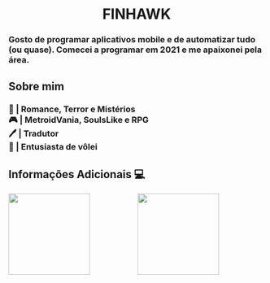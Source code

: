 
<h1 align="center">FINHAWK</h1>

<h3>Gosto de programar aplicativos mobile e de automatizar tudo (ou quase). Comecei a programar em 2021 e me apaixonei pela área.</h3>

<h2>Sobre mim </h2>
<h3>
📖 | Romance, Terror e Mistérios </br>
🎮 | MetroidVania, SoulsLike e RPG </br>
🖊️ | Tradutor </br>
🏐 | Entusiasta de vôlei
</h3>

<h2>Informações Adicionais 💻</h2>

<div display = 'flex' align = 'center'>
  <img align="left" float = 'left' height = '160px' src="https://github-readme-stats.vercel.app/api/top-langs/?username=F1NH4WK&theme=midnight-purple"></img>
  <img  height = '160px' src = 'https://github-readme-stats.vercel.app/api?username=F1NH4WK&theme=midnight-purple'></img>
</div>
